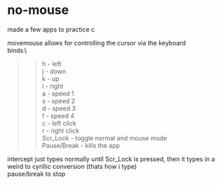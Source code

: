 # no-mouse
made a few apps to practice c

movemouse allows for controlling the cursor via the keyboard\
binds:\
>>h - left\
>>j - down\
>>k - up\
>>l - right\
>>a - speed 1\
>>s - speed 2\
>>d - speed 3\
>>f - speed 4\
>>c - left click\
>>r - right click\
>>Scr_Lock - toggle normal and mouse mode\
>>Pause/Break - kills the app

intercept just types normally until Scr_Lock is pressed, then it types in a weird to cyrillic conversion (thats how i type)\
pause/break to stop

